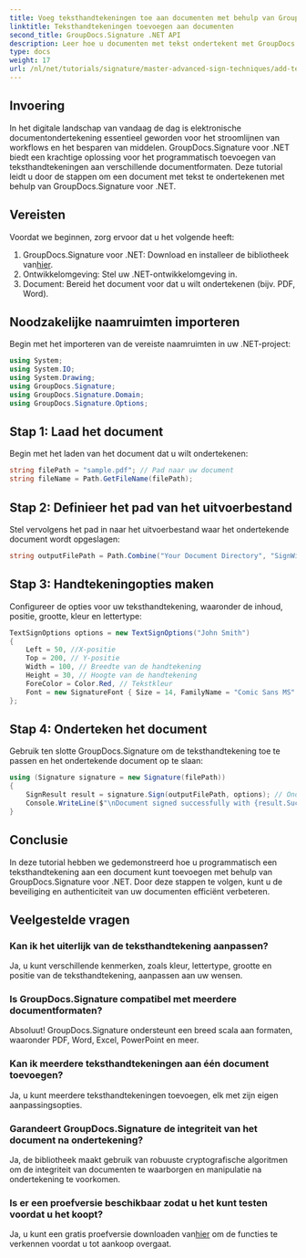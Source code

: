 ```yaml
---
title: Voeg teksthandtekeningen toe aan documenten met behulp van GroupDocs.Signature
linktitle: Teksthandtekeningen toevoegen aan documenten
second_title: GroupDocs.Signature .NET API
description: Leer hoe u documenten met tekst ondertekent met GroupDocs.Signature voor .NET. Stapsgewijze handleiding voor het programmatisch toevoegen van teksthandtekeningen.
type: docs
weight: 17
url: /nl/net/tutorials/signature/master-advanced-sign-techniques/add-text-signatures-to-documents/
---
```

## Invoering

In het digitale landschap van vandaag de dag is elektronische documentondertekening essentieel geworden voor het stroomlijnen van workflows en het besparen van middelen. GroupDocs.Signature voor .NET biedt een krachtige oplossing voor het programmatisch toevoegen van teksthandtekeningen aan verschillende documentformaten. Deze tutorial leidt u door de stappen om een document met tekst te ondertekenen met behulp van GroupDocs.Signature voor .NET.

## Vereisten

Voordat we beginnen, zorg ervoor dat u het volgende heeft:

1.  GroupDocs.Signature voor .NET: Download en installeer de bibliotheek van[hier](https://releases.groupdocs.com/signature/net/).
2. Ontwikkelomgeving: Stel uw .NET-ontwikkelomgeving in.
3. Document: Bereid het document voor dat u wilt ondertekenen (bijv. PDF, Word).

## Noodzakelijke naamruimten importeren

Begin met het importeren van de vereiste naamruimten in uw .NET-project:

```csharp
using System;
using System.IO;
using System.Drawing;
using GroupDocs.Signature;
using GroupDocs.Signature.Domain;
using GroupDocs.Signature.Options;
```

## Stap 1: Laad het document

Begin met het laden van het document dat u wilt ondertekenen:

```csharp
string filePath = "sample.pdf"; // Pad naar uw document
string fileName = Path.GetFileName(filePath);
```

## Stap 2: Definieer het pad van het uitvoerbestand

Stel vervolgens het pad in naar het uitvoerbestand waar het ondertekende document wordt opgeslagen:

```csharp
string outputFilePath = Path.Combine("Your Document Directory", "SignWithText", fileName);
```

## Stap 3: Handtekeningopties maken

Configureer de opties voor uw teksthandtekening, waaronder de inhoud, positie, grootte, kleur en lettertype:

```csharp
TextSignOptions options = new TextSignOptions("John Smith")
{
    Left = 50, //X-positie
    Top = 200, // Y-positie
    Width = 100, // Breedte van de handtekening
    Height = 30, // Hoogte van de handtekening
    ForeColor = Color.Red, // Tekstkleur
    Font = new SignatureFont { Size = 14, FamilyName = "Comic Sans MS" } // Lettertype-instellingen
};
```

## Stap 4: Onderteken het document

Gebruik ten slotte GroupDocs.Signature om de teksthandtekening toe te passen en het ondertekende document op te slaan:

```csharp
using (Signature signature = new Signature(filePath))
{
    SignResult result = signature.Sign(outputFilePath, options); // Onderteken het document
    Console.WriteLine($"\nDocument signed successfully with {result.Succeeded.Count} signature(s).\nFile saved at {outputFilePath}.");
}
```

## Conclusie

In deze tutorial hebben we gedemonstreerd hoe u programmatisch een teksthandtekening aan een document kunt toevoegen met behulp van GroupDocs.Signature voor .NET. Door deze stappen te volgen, kunt u de beveiliging en authenticiteit van uw documenten efficiënt verbeteren.

## Veelgestelde vragen

### Kan ik het uiterlijk van de teksthandtekening aanpassen?
Ja, u kunt verschillende kenmerken, zoals kleur, lettertype, grootte en positie van de teksthandtekening, aanpassen aan uw wensen.

### Is GroupDocs.Signature compatibel met meerdere documentformaten?
Absoluut! GroupDocs.Signature ondersteunt een breed scala aan formaten, waaronder PDF, Word, Excel, PowerPoint en meer.

### Kan ik meerdere teksthandtekeningen aan één document toevoegen?
Ja, u kunt meerdere teksthandtekeningen toevoegen, elk met zijn eigen aanpassingsopties.

### Garandeert GroupDocs.Signature de integriteit van het document na ondertekening?
Ja, de bibliotheek maakt gebruik van robuuste cryptografische algoritmen om de integriteit van documenten te waarborgen en manipulatie na ondertekening te voorkomen.

### Is er een proefversie beschikbaar zodat u het kunt testen voordat u het koopt?
 Ja, u kunt een gratis proefversie downloaden van[hier](https://releases.groupdocs.com/) om de functies te verkennen voordat u tot aankoop overgaat.
